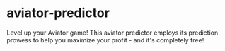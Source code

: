 # aviator-predictor
Level up your Aviator game! This aviator predictor employs its prediction prowess to help you maximize your profit - and it's completely free!
